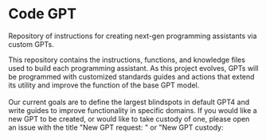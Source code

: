 # Code GPT
Repository of instructions for creating next-gen programming assistants via custom GPTs.

This repository contains the instructions, functions, and knowledge files used to build each programming assistant. As this project evolves, GPTs will be programmed with customized standards guides and actions that extend its utility and improve the function of the base GPT model.<br><br> Our current goals are to define the largest blindspots in default GPT4 and write guides to improve functionality in specific domains. If you would like a new GPT to be created, or would like to take custody of one, please open an issue with the title "New GPT request: <type>" or "New GPT custody: <title>"<br><br>
**If you are experiencing an issue with one of our assistants**: kindly include the title of the assistant and links to relevant conversation history. If the conversation contains sensitive information then generalized plain text may be copied and pasted.<br><br>
*This project is geared to optimize assistants for the custom GPT marketplace provided by OpenAI. If you find that our knowledge files transfer effectively to other models, we would be very interested in hearing more about it.*

# Existing models:
You can access an instance of all live bots hosted on ChatGPT. All models are 100% free to use for ChatGPT premium users.<br>
* Git assistant (Decron): https://chat.openai.com/g/g-8z4fiuUqu-git-assistant<br>
* Flutter GPT (Decron): https://chat.openai.com/g/g-u27ZCAhaF-flutter-gpt<br>
* Firebase GPT (Decron): https://chat.openai.com/g/g-1PHZ3Y82z-firebase-gpt<br>
* Python GPT (Decron): https://chat.openai.com/g/g-c188mmoYi-python-gpt<br>
* Node.js GPT (Decron): https://chat.openai.com/g/g-Io3tGysfO-node-js-gpt -- up for adoption<br>
* C++ GPT (Decron): https://chat.openai.com/g/g-8boxKPzCP-c-gpt -- up for adoption<br>
* C# (PrimeEagle): *Coming soon*
<br><br>

# Partnered models:
* GPT Instruction Builder: https://chat.openai.com/g/g-VPSbVqjy1-system-instruction-constructor

  *If you would like to partner with Code GPT, fill out our form here: https://forms.gle/fnwS3xjWkRy57x1B9*

This project is very new so please excuse the clutter. This is an exciting new opportunity and we're working as fast as possible to accelerate the capabilities of these models.

# Table of Contents
- [Existing Models](#existing-models)
- [How does it work?](#how-does-it-work)
- [Custodial Process](#custodial-process)
- [Making and Maintaining Bots](#making-and-maintaining-bots)
- [Are Code GPT bots safe for enterprise use?](#are-code-gpt-bots-safe-for-enterprise-use)
- [Getting Involved](#getting-involved)
- ["I don't like reading is there a GPT that will spoonfeed this to me?"](#i-dont-like-reading-is-there-a-gpt-that-will-spoonfeed-this-to-me)

# How does it work?
0. What are Custom GPTs?<br>
   Custom GPT's allow experts to collaborate and condense their knowledge into a single chatbot powered by GPT4. You can read OpenAI's announcement here:  https://openai.com/blog/introducing-gpts<br>
   Because they're hosted on ChatGPT, all Code-GPT chatbots can be used freely and require no installation (provided the user has a ChatGPT premium account, for now.)
   
2. Background<br>
AI models can accelerate a developer's abilities by suggesting improvments and providing context about technical details. A key flaw however is that they are not continuously up to date on best practices for every domain. Because of this, all models have blind spots that limit their full potential. This project aims to combat those flaws by creating knowledge files and instructions that are purpose-designed to fill the gaps of a model's knowledge.

1. Purpose and Functionality<br>
expanded context: The latest generation of multimodal LLM models have the capacity to parse through massive files that would typically overwhelm its context window. If information is structured correctly, this can vastly increase the amount of knowledge availible to a model when working in a known field.<br><br>
Specialization: Each knowledge file is dedicated to a particular entity or topic, providing in-depth information about it. This could include historical data, technical specifications, or any relevant details.<br><br>
Integration with GPT: These files are designed to be integrated into the GPT model's existing knowledge base, augmenting its ability to generate accurate and contextually relevant responses about the specific entities.<br><br>
Content Organization: Information within these files is usually organized in a hierarchical or relational manner, allowing the model to understand the connections between different pieces of data.<br><br>

4. Creation and Maintenance<br>
Data Sourcing: The information in these files is compiled from reliable sources, ensuring accuracy and relevancy. Experts for given frameworks are welcome to create new knowledge files or improvements to how models operate.<br><br>
Regular Updates: To maintain the relevance of the information, these knowledge files are regularly updated with the latest data.<br><br>
Quality Assurance: Rigorous checks are conducted to ensure accuracy of the information. A secondary goal of this project is to develop automated testing to ensure widespread functionality can be guarunteed for all models.<br><br>

6. Impact on GPT Performance<br>
Enhanced Accuracy: By having direct access to detailed information, the GPT model can provide better and more accurate responses.<br><br>
Efficiency in Data Retrieval: Since the data is structured and tailored for quick retrieval, the response time can be faster for queries related to these entities.<br><br>
Customization: This approach allows for customization of the GPT model’s responses based on the specific requirements of the application or domain.<br><br>

7. Challenges and Considerations<br>
Bias and Reliability: Care must be taken to avoid introducing biases into the GPT model through these knowledge files.<br><br>
Scalability: As the number of entities increases, maintaining and updating these files can become challenging. We will rely on members of the community to support our growing ecosystem by taking custody of new models if additional specialization is required<br><br>

8. Applications<br>
general: integrating enhanced GPT capabilities will significantly improve user experience, especially in applications where specialized knowledge is a key component of user interactions. The design should ensure seamless integration of knowledge files.<br><br>
Industry-Specific Uses: For industries like healthcare, finance, or law, where specialized knowledge is vital, these files can greatly enhance the model's performance.<br><br>

# Custodial process:
Each bot is assigned a custodian to manage its state and field questions. They are the considered a subject matter expert for their given technology and are the sole decider of what content is included in the official model.<br>

admin: The admin will assess possible candidates and grant ownership to the most qualified candidate. The admin is the sole decider of who is the official custodian of a bot but should seek out the opinions of the community before adding or revoking custodianship.<br>

custodian: If you are interested in becoming a custodian, open an issue for the language or framework you wish to claim, and begin preparing your bot. In the issue, comment links to chat instances that demonstrate effectiveness of the bot. Once you are granted access, duplicate the template folder and configure the files within to reflect the state of your bot.<br>

admin: Once the bot is complete and a link is provided, the admin will update the directory in this file to include the new bot. The admin will then issue and close a pull request to update the main branch with the new model.<br>

revoking custodianship: If a custodian wishes to forfeit custodianship of a bot, we ask that they participate in finding a suitable replacement. Once found, we will grant them access and update the directory to reflect the change of ownership.<br>

revoking adminship: we'll cross that bridge when we come to it 😧

# Making and maintaining bots:
Activity: Once custodianship is granted, you're free to update your bot however you see fit. We just ask that you make a reasonable effort to seek and aggregate user requests and improve your bot, especially during periods of high activity such as when OpenAI updates their models, or a new major revision of a language is released.<br><br>

Standards: The custodian has the final say in the name and description of a bot but we ask that they are both descriptive and that the description features a link to this repo. For instance: "Flutter development made easy. Maintained by The Hadrio Group at https://github.com/Decron/FlutterGPT"<br><br>

Experimentation: It may be beneficial to create a backup bot to experiment with to avoid disrupting users of the primary bot.<br><br>

Conversation training: For now we ask that you disable conversation training for the models under your purvue. There are pros and cons of leaving it disabled, and the topic can be addressed later if the community believes conversation training is important.<br><br>

# Are Code GPT bots safe for enterprise use?
  For the most part yes, here are the facts:<br>
  * We've asked all custodians to disable conversation training. This setting cannot be truly verified so it is not reccomended to include information you would not want OpenAI to see. Code GPT does not have access to your conversation history.
  * Training based on knowledge files and uploaded documents cannot be disabled. Because of this you should not include sensitive material in knowledge files for our bots, and you should not upload sensitive files when using them.
  * unconsented storage of user data by model creators is absolutely prohibbited and will lead to irrevocable dismissal from the project.
  * If you have a custom OpenAI endpoint, rules about conversation and document training may not apply. Talk to your system administrator.

# Getting involved:
* Right now the most important thing is to understand GPT4's weaknesses and blind spots. If you see it struggling with certain topics or you find complaints about its behavior online, open an issue or a discussion post to help us understand the problem. The custodians of the relevant bot will fact find and test possible solutions, then update the knowledge files to counteract that specific issue.
* Secondly, we need to get the word out about this new technology. Share this repo with people you think would be interested, and invite domain experts to contribute by claiming bots.
* If you're reading this we want to hear your use case. What annoys you most about programming assistants? Go open a discussion and we'll do our best to fix it.

# "I don't like reading is there a GPT that will spoonfeed this to me?"
Yes: https://chat.openai.com/g/g-cwigWCh11-code-gpt-gpt

# Sponsors
 **We are actively seeking organizations to sponsor this project in order to deliver the best possible programming assistants. If you're interested in sponsoring us please send all inquiries to hadriogroup@gmail.com**<br><br>
 *This project was brought to you by The Hadrio Group. We are a San Francisco based community of MIT and UC Berkeley alumni that focuses on quality and data stewardship in AI.*
